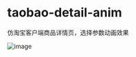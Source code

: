 # taobao-detail-anim
仿淘宝客户端商品详情页，选择参数动画效果

![image](https://github.com/iugg21/taobao-detail-anim/blob/master/screenshots/screenshot.gif)
